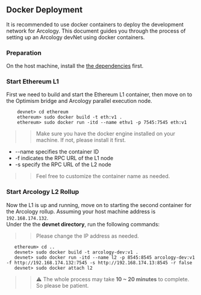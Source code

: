 ## Docker Deployment

It is recommended to use docker containers to deploy the development network for Arcology. This document guides you through the process of setting up an Arcology devNet using docker containers.

### Preparation

On the host machine, install the [the dependencies](./preparation.md) first.

### Start Ethereum L1

 First we need to build and start the Ethereum L1 container, then move on to the Optimism bridge and Arcology parallel execution node.
 
 ``` shell
	 devnet> cd ethereum
	 ethereum> sudo docker build -t eth:v1 .
	 ethereum> sudo docker run -itd --name ethv1 -p 7545:7545 eth:v1
 ```
 >> Make sure you have the docker engine installed on your machine. If not, please install it first.

  - --name specifies the container ID
 - -f indicates the RPC URL of the L1 node
 - -s specify the RPC URL of the L2 node
   
>> Feel free to customize the container name as needed.
 
 ### Start Arcology L2 Rollup
 
 Now the L1 is up and running, move on to starting the second container for the Arcology rollup.
 Assuming your host machine address is `192.168.174.132`.  
 Under the the **devnet directory**, run the following commands:

>> Please change the IP address as needed.

 ``` shell
 	ethereum> cd ..
	devnet> sudo docker build -t arcology-dev:v1 .
	devnet> sudo docker run -itd --name l2 -p 8545:8545 arcology-dev:v1 -f http://192.168.174.132:7545 -s http://192.168.174.13:8545 -r false
	devnet> sudo docker attach l2
 ```
 >>  :warning: The whole process may take **10 ~ 20 minutes** to complete. So please be patient.
